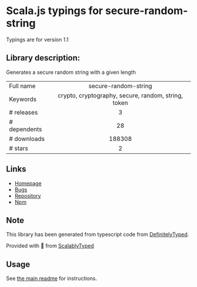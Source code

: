 
# Scala.js typings for secure-random-string

Typings are for version 1.1

## Library description:
Generates a secure random string with a given length

|                    |                 |
| ------------------ | :-------------: |
| Full name          | secure-random-string |
| Keywords           | crypto, cryptography, secure, random, string, token |
| # releases         | 3 |
| # dependents       | 28 |
| # downloads        | 188308 |
| # stars            | 2 |

## Links
- [Homepage](https://github.com/S2-/securerandomstring)
- [Bugs](https://github.com/S2-/securerandomstring/issues)
- [Repository](https://github.com/S2-/securerandomstring)
- [Npm](https://www.npmjs.com/package/secure-random-string)
    


## Note
This library has been generated from typescript code from [DefinitelyTyped](https://definitelytyped.org).

Provided with :purple_heart: from [ScalablyTyped](https://github.com/oyvindberg/ScalablyTyped)

## Usage
See [the main readme](../../readme.md) for instructions.



